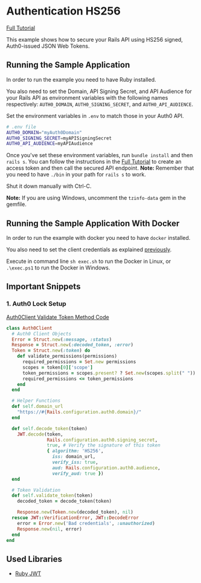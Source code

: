 # Authentication HS256
[Full Tutorial](https://auth0.com/docs/quickstart/backend/rails)

This example shows how to secure your Rails API using HS256 signed, Auth0-issued JSON Web Tokens.

## Running the Sample Application
In order to run the example you need to have Ruby installed.

You also need to set the Domain, API Signing Secret, and API Audience for your Rails API as environment variables with the following names respectively: `AUTH0_DOMAIN`, `AUTH0_SIGNING_SECRET`, and `AUTH0_API_AUDIENCE`.

Set the environment variables in `.env` to match those in your Auth0 API.

````bash
# .env file
AUTH0_DOMAIN="myAuth0Domain"
AUTH0_SIGNING_SECRET=myAPISigningSecret
AUTH0_API_AUDIENCE=myAPIAudience
````
Once you've set these environment variables, run `bundle install` and then `rails s`. You can follow the instructions in the [Full Tutorial](https://auth0.com/docs/quickstart/backend/rails/02-authentication-HS256) to create an access token and then call the secured API endpoint.
__Note:__ Remember that you need to have `./bin` in your path for `rails s` to work.

Shut it down manually with Ctrl-C.

__Note:__ If you are using Windows, uncomment the `tzinfo-data` gem in the gemfile.

## Running the Sample Application With Docker

In order to run the example with docker you need to have `docker` installed.

You also need to set the client credentials as explained [previously](#running-the-sample-application).

Execute in command line `sh exec.sh` to run the Docker in Linux, or `.\exec.ps1` to run the Docker in Windows.

## Important Snippets

### 1. Auth0 Lock Setup
[Auth0Client Validate Token Method Code](/02-Authentication-HS256/app/lib/auth0_client.rb)
```ruby
class Auth0Client
  # Auth0 Client Objects
  Error = Struct.new(:message, :status)
  Response = Struct.new(:decoded_token, :error)
  Token = Struct.new(:token) do
    def validate_permissions(permissions)
      required_permissions = Set.new permissions
      scopes = token[0]['scope']
      token_permissions = scopes.present? ? Set.new(scopes.split(" ")) : Set.new
      required_permissions <= token_permissions
    end
  end

  # Helper Functions
  def self.domain_url
    "https://#{Rails.configuration.auth0.domain}/"
  end

  def self.decode_token(token)
    JWT.decode(token,
               Rails.configuration.auth0.signing_secret,
               true, # Verify the signature of this token
               { algorithm: 'HS256',
                 iss: domain_url,
                 verify_iss: true,
                 aud: Rails.configuration.auth0.audience,
                 verify_aud: true })
  end

  # Token Validation
  def self.validate_token(token)
    decoded_token = decode_token(token)

    Response.new(Token.new(decoded_token), nil)
  rescue JWT::VerificationError, JWT::DecodeError
    error = Error.new('Bad credentials', :unauthorized)
    Response.new(nil, error)
  end
end
```

## Used Libraries
* [Ruby JWT](https://github.com/jwt/ruby-jwt)
